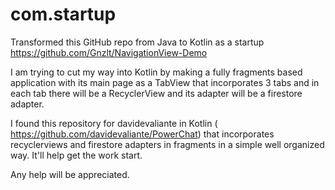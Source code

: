 # com.startup

Transformed this GitHub repo from Java to Kotlin as a startup https://github.com/Gnzlt/NavigationView-Demo

I am trying to cut my way into Kotlin by making a fully fragments based application with its main page as a TabView that incorporates 3 tabs and in each tab there will be a RecyclerView and its adapter will be a firestore adapter.


I found this repository for davidevaliante in Kotlin ( https://github.com/davidevaliante/PowerChat)  that incorporates recyclerviews and firestore adapters in fragments in a simple well organized way. It'll help get the work start.

Any help will be appreciated.
